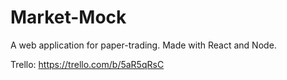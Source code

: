 # Market-Mock
A web application for paper-trading. Made with React and Node.

Trello: https://trello.com/b/5aR5qRsC
